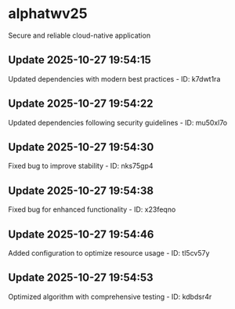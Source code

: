 # alphatwv25
Secure and reliable cloud-native application

## Update 2025-10-27 19:54:15
Updated dependencies with modern best practices - ID: k7dwt1ra


## Update 2025-10-27 19:54:22
Updated dependencies following security guidelines - ID: mu50xl7o


## Update 2025-10-27 19:54:30
Fixed bug to improve stability - ID: nks75gp4


## Update 2025-10-27 19:54:38
Fixed bug for enhanced functionality - ID: x23feqno


## Update 2025-10-27 19:54:46
Added configuration to optimize resource usage - ID: tl5cv57y


## Update 2025-10-27 19:54:53
Optimized algorithm with comprehensive testing - ID: kdbdsr4r

